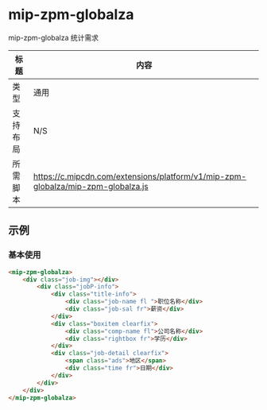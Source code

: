 # mip-zpm-globalza

mip-zpm-globalza 统计需求

标题|内容
----|----
类型|通用
支持布局|N/S
所需脚本|https://c.mipcdn.com/extensions/platform/v1/mip-zpm-globalza/mip-zpm-globalza.js


## 示例

### 基本使用

```html
<mip-zpm-globalza>
    <div class="job-img"></div>
        <div class="jobP-info">
            <div class="title-info">
                <div class="job-name fl ">职位名称</div>
                <div class="job-sal fr">薪资</div>
            </div>
            <div class="boxitem clearfix">
                <div class="comp-name fl">公司名称</div>
                <div class="rightbox fr">学历</div>
            </div>
            <div class="job-detail clearfix">
                <span class="ads">地区</span>
                <div class="time fr">日期</div>
            </div>
        </div>
    </div>
</mip-zpm-globalza>
```